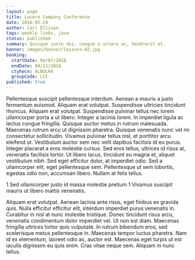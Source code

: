 ```yaml
---
layout: page
title: Lucero Company Conference
date: 2016-05-24
author: Carl Ellison
tags: weekly links, java
status: published
summary: Quisque justo dui, congue a ornare ac, hendrerit at.
banner: images/banner/leisure-02.jpg
booking:
  startDate: 04/07/2018
  endDate: 04/11/2018
  ctyhocn: ALBULHX
  groupCode: LCC
published: true
---
```

Pellentesque suscipit pellentesque interdum. Aenean a mauris a justo fermentum euismod. Aliquam erat volutpat. Suspendisse ultricies tincidunt rhoncus. Aliquam erat volutpat. Suspendisse pulvinar tellus nec lorem ullamcorper porta a ut libero. Integer a lacinia lorem. In imperdiet ligula ac lectus congue fringilla. Quisque auctor metus in rutrum malesuada. Maecenas rutrum arcu ut dignissim pharetra. Quisque venenatis nunc vel mi consectetur sollicitudin. Vivamus pulvinar tellus nisl, et porttitor arcu eleifend ut.
Vestibulum auctor sem nec velit dapibus facilisis id eu purus. Integer placerat a eros molestie cursus. Sed eros tellus, ultrices id risus at, venenatis facilisis tortor. Ut libero lacus, tincidunt eu magna et, aliquet vestibulum nibh. Sed eget efficitur dolor, at imperdiet odio. Sed a ullamcorper elit, eget pellentesque sem. Pellentesque ut sem lobortis, egestas odio non, accumsan libero. Nullam at felis tellus.

1 Sed ullamcorper justo id massa molestie pretium
1 Vivamus suscipit mauris ut libero mattis venenatis.

Aliquam erat volutpat. Aenean lacinia ante risus, eget finibus ex gravida quis. Nulla efficitur efficitur elit, interdum imperdiet purus venenatis in. Curabitur in nisl at nunc molestie tristique. Donec tincidunt risus arcu, venenatis condimentum dolor imperdiet vel. Ut non est diam. Maecenas fringilla ultrices tortor quis vulputate. In rutrum bibendum eros, sed scelerisque metus pellentesque in. Maecenas tempor luctus pharetra. Nam id ex elementum, laoreet odio ac, auctor est. Maecenas eget turpis ut est iaculis dignissim eu quis enim. Cras vitae neque sem. Aliquam in nunc tellus.
